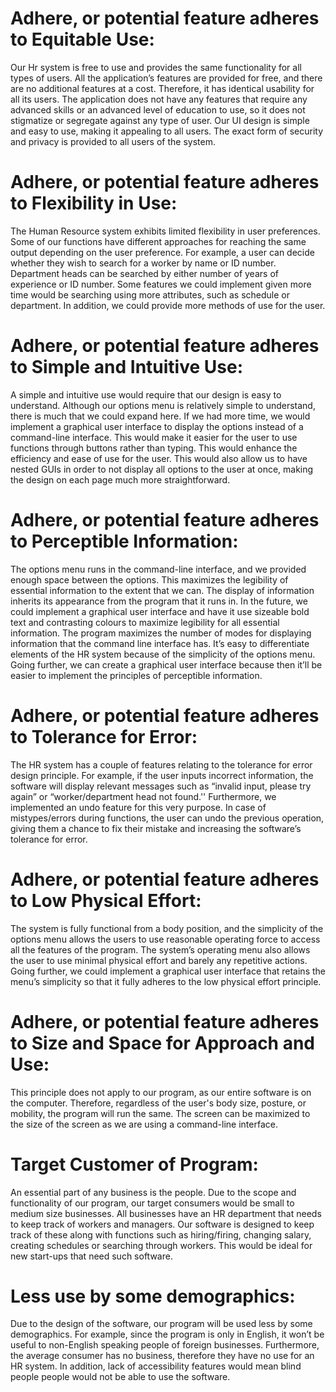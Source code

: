# **Adhere, or potential feature adheres to Equitable Use:**
Our Hr system is free to use and provides the same functionality for all types of users. All the application’s features are provided for free, and there are no additional features at a cost. Therefore, it has identical usability for all its users. The application does not have any features that require 
any advanced skills or an advanced level of education to use, so it does not stigmatize or segregate against any type of user. Our UI design is simple and easy 
to use, making it appealing to all users. The exact form of security and privacy is provided to all users of the system.

# **Adhere, or potential feature adheres to Flexibility in Use:**
The Human Resource system exhibits limited flexibility in user preferences. Some of our functions have different approaches for reaching the same output 
depending on the user preference. For example, a user can decide whether they wish to search for a worker by name or ID number. Department heads can be searched 
by either number of years of experience or ID number.
Some features we could implement given more time would be searching using more attributes, such as schedule or department. In addition, we could provide more 
methods of use for the user.  

# **Adhere, or potential feature adheres to Simple and Intuitive Use:**
A simple and intuitive use would require that our design is easy to understand. Although our options menu is relatively simple to understand, there is much that 
we could expand here. If we had more time, we would implement a graphical user interface to display the options instead of a command-line interface. This would 
make it easier for the user to use functions through buttons rather than typing. This would enhance the efficiency and ease of use for the user.  This would also 
allow us to have nested GUIs in order to not display all options to the user at once, making the design on each page much more straightforward. 

# **Adhere, or potential feature adheres to Perceptible Information:**
The options menu runs in the command-line interface, and we provided enough space between the options. This maximizes the legibility of essential information to 
the extent that we can. The display of information inherits its appearance from the program that it runs in. In the future, we could implement a graphical user 
interface and have it use sizeable bold text and contrasting colours to maximize legibility for all essential information. The program maximizes the number of 
modes for displaying information that the command line interface has. It’s easy to differentiate elements of the HR system because of the simplicity of the 
options menu. Going further, we can create a graphical user interface because then it’ll be easier to implement the principles of perceptible information. 

# **Adhere, or potential feature adheres to Tolerance for Error:**
The HR system has a couple of features relating to the tolerance for error design principle. For example, if the user inputs incorrect information, the software 
will display relevant messages such as “invalid input, please try again” or “worker/department head not found.'' Furthermore, we implemented an undo feature for 
this very purpose. In case of mistypes/errors during functions, the user can undo the previous operation, giving them a chance to fix their mistake and 
increasing the software’s tolerance for error.

# **Adhere, or potential feature adheres to Low Physical Effort:**
The system is fully functional from a body position, and the simplicity of the options menu allows the users to use reasonable operating force to access all the 
features of the program. The system’s operating menu also allows the user to use minimal physical effort and barely any repetitive actions. Going further, we 
could implement a graphical user interface that retains the menu’s simplicity so that it fully adheres to the low physical effort principle.


# **Adhere, or potential feature adheres to Size and Space for Approach and Use:**
This principle does not apply to our program, as our entire software is on the computer. Therefore, regardless of the user's body size, posture, or mobility, the 
program will run the same. The screen can be maximized to the size of the screen as we are using a command-line interface.


# **Target Customer of Program:**
An essential part of any business is the people. Due to the scope and functionality of our program, our target consumers would be small to medium size businesses. All businesses have an HR department that needs to keep track of workers and managers. Our software is designed to keep track of these along with functions such as hiring/firing, changing salary, creating schedules or searching through workers. This would be ideal for new start-ups that need such software.


# **Less use by some demographics:**
Due to the design of the software, our program will be used less by some demographics. For example, since the program is only in English, it won’t be useful to 
non-English speaking people of foreign businesses. Furthermore, the average consumer has no business, therefore they have no use for an HR system. In addition, 
lack of accessibility features would mean blind people people would not be able to use the software.
